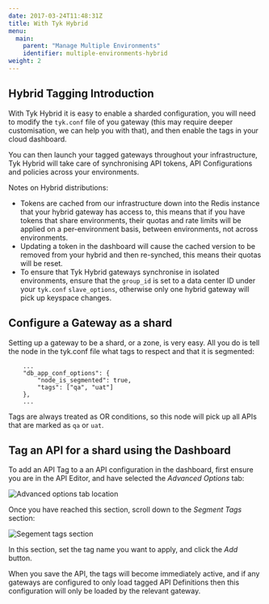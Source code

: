 ```yaml
---
date: 2017-03-24T11:48:31Z
title: With Tyk Hybrid
menu:
  main:
    parent: "Manage Multiple Environments"
    identifier: multiple-environments-hybrid
weight: 2 
---
```


## <a name="tagging-introduction"></a>Hybrid Tagging Introduction

With Tyk Hybrid it is easy to enable a sharded configuration, you will need to modify the `tyk.conf` file of you gateway (this may require deeper customisation, we can help you with that), and then enable the tags in your cloud dashboard.

You can then launch your tagged gateways throughout your infrastructure, Tyk Hybrid will take care of synchronising API tokens, API Configurations and policies across your environments.

Notes on Hybrid distributions:

* Tokens are cached from our infrastructure down into the Redis instance that your hybrid gateway has access to, this means that if you have tokens that share environments, their quotas and rate limits will be applied on a per-environment basis, between environments, not across environments.
* Updating a token in the dashboard will cause the cached version to be removed from your hybrid and then re-synched, this means their quotas will be reset.
* To ensure that Tyk Hybrid gateways synchronise in isolated environments, ensure that the `group_id` is set to a data center ID under your `tyk.conf` `slave_options`, otherwise only one hybrid gateway will pick up keyspace changes.

## <a name="configure-gateway-as-shard"></a> Configure a Gateway as a shard

Setting up a gateway to be a shard, or a zone, is very easy. All you do is tell the node in the tyk.conf file what tags to respect and that it is segmented:

```
	...
	"db_app_conf_options": {
	    "node_is_segmented": true,
	    "tags": ["qa", "uat"]
	},
	...
```

Tags are always treated as OR conditions, so this node will pick up all APIs that are marked as `qa` or `uat`.

## <a name="tag-api-with-dashboard"></a> Tag an API for a shard using the Dashboard

To add an API Tag to a an API configuration in the dashboard, first ensure you are in the API Editor, and have selected the *Advanced Options* tab:

![Advanced options tab location][1]

Once you have reached this section, scroll down to the *Segment Tags* section:

![Segement tags section][2]

In this section, set the tag name you want to apply, and click the *Add* button.

When you save the API, the tags will become immediately active, and if any gateways are configured to only load tagged API Definitions then this configuration will only be loaded by the relevant gateway.

[1]: /docs/img/dashboard/system-management/advancedOptionsDesigner.png
[2]: /docs/img/dashboard/system-management/segmentTags.png




